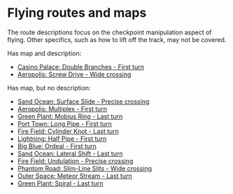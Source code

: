 # Flying routes and maps

The route descriptions focus on the checkpoint manipulation aspect of flying. Other specifics, such as how to lift off the track, may not be covered.

Has map and description:

- [Casino Palace: Double Branches - First turn](cpdb_first-turn.md)
- [Aeropolis: Screw Drive - Wide crossing](asd.md)

Has map, but no description:

- [Sand Ocean: Surface Slide - Precise crossing](soss_precise-crossing.md)
- [Aeropolis: Multiplex - First turn](am_first-turn.md)
- [Green Plant: Mobius Ring - Last turn](gpmr_last-turn.md)
- [Port Town: Long Pipe - First turn](ptlp.md)
- [Fire Field: Cylinder Knot - Last turn](ffck.md)
- [Lightning: Half Pipe - First turn](lhp.md)
- [Big Blue: Ordeal - First turn](bbo.md)
- [Sand Ocean: Lateral Shift - Last turn](sols_last-turn.md)
- [Fire Field: Undulation - Precise crossing](ffu.md)
- [Phantom Road: Slim-Line Slits - Wide crossing](prsls.md)
- [Outer Space: Meteor Stream - Last turn](osms.md)
- [Green Plant: Spiral - Last turn](gps.md)
